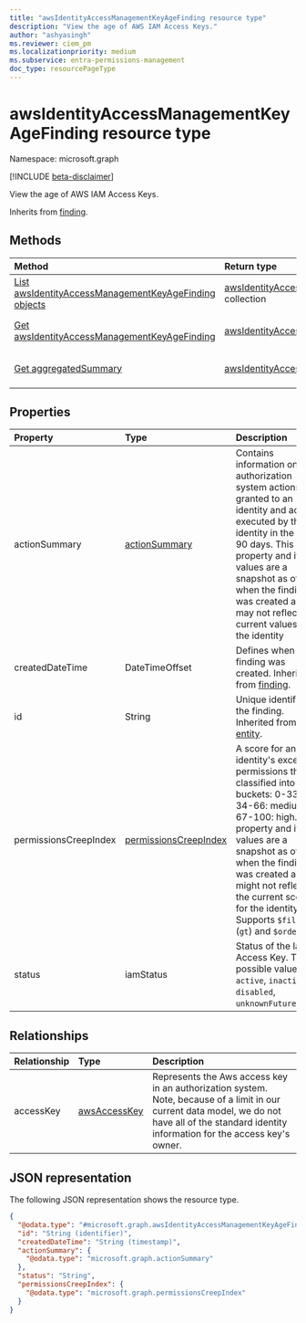 ```yaml
---
title: "awsIdentityAccessManagementKeyAgeFinding resource type"
description: "View the age of AWS IAM Access Keys."
author: "ashyasingh"
ms.reviewer: ciem_pm
ms.localizationpriority: medium
ms.subservice: entra-permissions-management
doc_type: resourcePageType
---
```


# awsIdentityAccessManagementKeyAgeFinding resource type

Namespace: microsoft.graph

[!INCLUDE [beta-disclaimer](../../includes/beta-disclaimer.md)]

View the age of AWS IAM Access Keys.

Inherits from [finding](../resources/finding.md).

## Methods
|Method|Return type|Description|
|:---|:---|:---|
|[List awsIdentityAccessManagementKeyAgeFinding objects](../api/awsidentityaccessmanagementkeyagefinding-list.md)|[awsIdentityAccessManagementKeyAgeFinding](../resources/awsidentityaccessmanagementkeyagefinding.md) collection|Get a list of the [awsIdentityAccessManagementKeyAgeFinding](../resources/awsidentityaccessmanagementkeyagefinding.md) objects and their properties.|
|[Get awsIdentityAccessManagementKeyAgeFinding](../api/awsidentityaccessmanagementkeyagefinding-get.md)|[awsIdentityAccessManagementKeyAgeFinding](../resources/awsidentityaccessmanagementkeyagefinding.md)|Read the properties and relationships of an [awsIdentityAccessManagementKeyAgeFinding](../resources/awsidentityaccessmanagementkeyagefinding.md) object.|
|[Get aggregatedSummary](../api/awsidentityaccessmanagementkeyagefinding-aggregatedSummary.md)|[awsIdentityAccessManagementKeyAgeFinding](../resources/awsidentityaccessmanagementkeyagefinding.md)|Return the total number of an[awsIdentityAccessManagementKeyAgeFinding](../resources/awsidentityaccessmanagementkeyagefinding.md)and the total number in a specified authorization system.|

## Properties
|Property|Type|Description|
|:---|:---|:---|
|actionSummary|[actionSummary](../resources/actionsummary.md)|Contains information on authorization system actions granted to an identity and actions executed by this identity in the last 90 days. This property and its values are a snapshot as of when the finding was created and may not reflect the current values for the identity|
|createdDateTime|DateTimeOffset|Defines when the finding was created. Inherited from [finding](../resources/finding.md).|
|id|String|Unique identifier for the finding. Inherited from [entity](../resources/entity.md).|
|permissionsCreepIndex|[permissionsCreepIndex](../resources/permissionscreepindex.md)|A score for an identity's excessive permissions that is classified into three buckets: 0-33: low, 34-66: medium, 67-100: high. This property and its values are a snapshot as of when the finding was created and might not reflect the current score for the identity. Supports `$filter` (`gt`) and `$orderby`.|
|status|iamStatus|Status of the Iam Access Key. The possible values are: `active`, `inactive`, `disabled`, `unknownFutureValue`.|

## Relationships
|Relationship|Type|Description|
|:---|:---|:---|
|accessKey|[awsAccessKey](../resources/awsaccesskey.md)|Represents the Aws access key in an authorization system. Note, because of a limit in our current data model, we do not have all of the standard identity information for the access key's owner.|

## JSON representation
The following JSON representation shows the resource type.
<!-- {
  "blockType": "resource",
  "keyProperty": "id",
  "@odata.type": "microsoft.graph.awsIdentityAccessManagementKeyAgeFinding",
  "baseType": "microsoft.graph.finding",
  "openType": false
}
-->
``` json
{
  "@odata.type": "#microsoft.graph.awsIdentityAccessManagementKeyAgeFinding",
  "id": "String (identifier)",
  "createdDateTime": "String (timestamp)",
  "actionSummary": {
    "@odata.type": "microsoft.graph.actionSummary"
  },
  "status": "String",
  "permissionsCreepIndex": {
    "@odata.type": "microsoft.graph.permissionsCreepIndex"
  }
}
```

